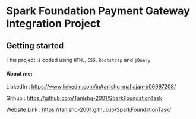 #  Spark Foundation Payment Gateway Integration Project 
## Getting started


This project is coded using `HTML`, `CSS`, `Bootstrap` and `jQuery`

####  About me:


LinkedIn : https://www.linkedin.com/in/tanishq-mahajan-b06997208/


Github : https://github.com/Tanishq-2001/SparkFoundationTask


Website Link : https://tanishq-2001.github.io/SparkFoundationTask/
